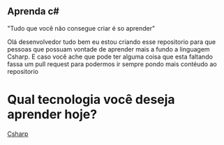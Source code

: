 ## <Strong>Aprenda c#</Strong>

"Tudo que você não consegue criar é so aprender"

Olá desenvolvedor tudo bem eu estou criando esse repositorio para que pessoas que possuam vontade de aprender mais a fundo a linguagem Csharp. E caso você ache que pode ter alguma coisa que esta faltando fassa um pull request para podermos ir sempre pondo mais contéudo ao repositorio

<h1>Qual tecnologia você deseja aprender hoje?</h1>

[Csharp](/Csharp/welcome.md)
